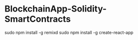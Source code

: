 # BlockchainApp-Solidity-SmartContracts

sudo npm install -g remixd
sudo npm install -g create-react-app